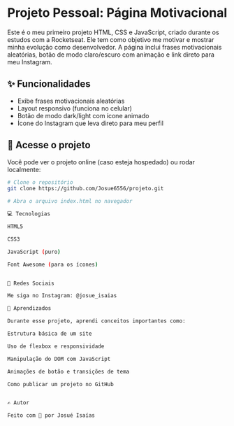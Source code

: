 # Projeto Pessoal: Página Motivacional

Este é o meu primeiro projeto HTML, CSS e JavaScript, criado durante os estudos com a Rocketseat. Ele tem como objetivo me motivar e mostrar minha evolução como desenvolvedor. A página inclui frases motivacionais aleatórias, botão de modo claro/escuro com animação e link direto para meu Instagram.

## ✨ Funcionalidades

- Exibe frases motivacionais aleatórias
- Layout responsivo (funciona no celular)
- Botão de modo dark/light com ícone animado
- Ícone do Instagram que leva direto para meu perfil

## 🔗 Acesse o projeto

Você pode ver o projeto online (caso esteja hospedado) ou rodar localmente:

```bash
# Clone o repositório
git clone https://github.com/Josue6556/projeto.git

# Abra o arquivo index.html no navegador

💻 Tecnologias

HTML5

CSS3

JavaScript (puro)

Font Awesome (para os ícones)


📸 Redes Sociais

Me siga no Instagram: @josue_isaias

🧠 Aprendizados

Durante esse projeto, aprendi conceitos importantes como:

Estrutura básica de um site

Uso de flexbox e responsividade

Manipulação do DOM com JavaScript

Animações de botão e transições de tema

Como publicar um projeto no GitHub


✍ Autor

Feito com 💙 por Josué Isaías
